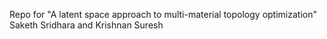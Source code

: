 Repo for "A latent space approach to multi-material topology optimization"
Saketh Sridhara and Krishnan Suresh
